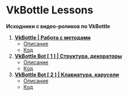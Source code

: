 # VkBottle Lessons
__Исходники с видео-роликов по VkBottle__

1. __[VkBottle | Работа с методами](https://www.youtube.com/watch?v=KmfLUZb8GPQ)__
	* [Описание](https://github.com/Fsoky/VkBottle-Lessons/blob/main/t/vkbottle_methods.md)
	* [Код](https://github.com/Fsoky/VkBottle-Lessons/blob/main/source%20code/work_with_methods.py)
2. __[VkBottle Bot [ 1 ] | Структура, декораторы](https://www.youtube.com/watch?v=9OulU1HnVQY)__
	* [Описание](https://github.com/Fsoky/VkBottle-Lessons/blob/main/t/vkbottle_bot_lesson_1.md)
	* [Код](https://github.com/Fsoky/VkBottle-Lessons/blob/main/source%20code/vkbottle_bot_1.py)
3. __[VkBottle Bot [ 2 ] | Клавиатура, карусели](https://www.youtube.com/watch?v=ed0sJjs-9YY)__
	* [Описание](https://github.com/Fsoky/VkBottle-Lessons/blob/main/t/vkbottle_bot_lesson_2.md)
	* [Код](https://github.com/Fsoky/VkBottle-Lessons/blob/main/source%20code/vkbottle_bot_2.py)
